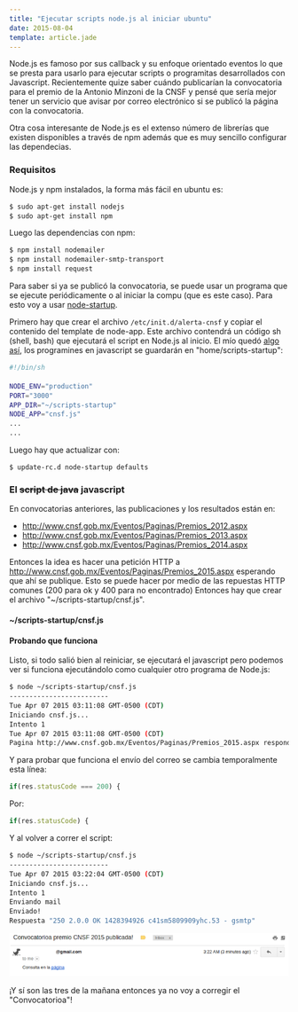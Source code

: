 ```yaml
---
title: "Ejecutar scripts node.js al iniciar ubuntu"
date: 2015-08-04
template: article.jade
---
```


Node.js es famoso por sus callback y su enfoque orientado eventos lo que se presta para usarlo para ejecutar scripts o programitas desarrollados con Javascript. Recientemente quize saber cuándo publicarían la convocatoria para el premio de la Antonio Minzoni de la CNSF y pensé que sería mejor tener un servicio que avisar por correo electrónico si se publicó la página con la convocatoria.

Otra cosa interesante de Node.js es el extenso número de librerías que existen disponibles a través de npm además que es muy sencillo configurar las dependecias. 

### Requisitos

Node.js y npm instalados, la forma más fácil en ubuntu es:

```bash
$ sudo apt-get install nodejs
$ sudo apt-get install npm
```

Luego las dependencias con npm:

```bash
$ npm install nodemailer
$ npm install nodemailer-smtp-transport
$ npm install request
```

Para saber si ya se publicó la convocatoria, se puede usar un programa que se ejecute periódicamente o al iniciar la compu (que es este caso). Para esto voy a usar [node-startup](https://github.com/chovy/node-startup/blob/master/init.d/node-app). 

Primero hay que crear el archivo ```/etc/init.d/alerta-cnsf``` y copiar el contenido del template de node-app. Este archivo contendrá un código sh (shell, bash) que ejecutará el script en Node.js al inicio. El mío quedó [algo así](https://gist.github.com/ivansabik/cd70ca34e82403c66781), los programines en javascript se guardarán en "home/scripts-startup":

```bash
#!/bin/sh

NODE_ENV="production"
PORT="3000"
APP_DIR="~/scripts-startup"
NODE_APP="cnsf.js"
...
...
```
Luego hay que actualizar con:

```
$ update-rc.d node-startup defaults
```

### El ~~script de java~~ javascript

En convocatorias anteriores, las publicaciones y los resultados están en:

 - http://www.cnsf.gob.mx/Eventos/Paginas/Premios_2012.aspx
 - http://www.cnsf.gob.mx/Eventos/Paginas/Premios_2013.aspx
 - http://www.cnsf.gob.mx/Eventos/Paginas/Premios_2014.aspx
 
Entonces la idea es hacer una petición HTTP a http://www.cnsf.gob.mx/Eventos/Paginas/Premios_2015.aspx esperando que ahí se publique. Esto se puede hacer por medio de las repuestas HTTP comunes (200 para ok y 400 para no encontrado) Entonces hay que crear el archivo "~/scripts-startup/cnsf.js".

#### ~/scripts-startup/cnsf.js
<script src="https://gist.github.com/ivansabik/bc4ed7f2cc4ad118eb8d.js"></script>

#### Probando que funciona

Listo, si todo salió bien al reiniciar, se ejecutará el javascript pero podemos ver si funciona ejecutándolo como cualquier otro programa de Node.js:

```bash
$ node ~/scripts-startup/cnsf.js
-------------------------
Tue Apr 07 2015 03:11:08 GMT-0500 (CDT)
Iniciando cnsf.js...
Intento 1
Tue Apr 07 2015 03:11:08 GMT-0500 (CDT)
Pagina http://www.cnsf.gob.mx/Eventos/Paginas/Premios_2015.aspx responde "404"
```

Y para probar que funciona el envío del correo se cambia temporalmente esta línea:

```javascript
if(res.statusCode === 200) {
``` 

Por:

```javascript
if(res.statusCode) {
``` 
Y al volver a correr el script:

```bash
$ node ~/scripts-startup/cnsf.js
-------------------------
Tue Apr 07 2015 03:22:04 GMT-0500 (CDT)
Iniciando cnsf.js...
Intento 1
Enviando mail
Enviado!
Respuesta "250 2.0.0 OK 1428394926 c41sm5809909yhc.53 - gsmtp"
```

![Mail de alerta](mail-alerta-cnsf.png)

¡Y sí son las tres de la mañana entonces ya no voy a corregir el "Convocatorioa"!
